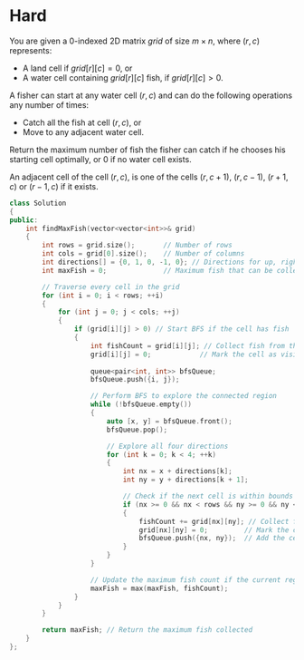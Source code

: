 # Hard

You are given a 0-indexed 2D matrix $grid$ of size $m \times n$, where $(r, c)$ represents:

- A land cell if $grid[r][c] = 0$, or
- A water cell containing $grid[r][c]$ fish, if $grid[r][c] > 0$.

A fisher can start at any water cell $(r, c)$ and can do the following operations any number of times:

- Catch all the fish at cell $(r, c)$, or
- Move to any adjacent water cell.

Return the maximum number of fish the fisher can catch if he chooses his starting cell optimally, or $0$ if no water cell exists.

An adjacent cell of the cell $(r, c)$, is one of the cells $(r, c + 1)$, $(r, c - 1)$, $(r + 1, c)$ or $(r - 1, c)$ if it exists.

```cpp
class Solution 
{
public:
    int findMaxFish(vector<vector<int>>& grid) 
    {
        int rows = grid.size();       // Number of rows
        int cols = grid[0].size();    // Number of columns
        int directions[] = {0, 1, 0, -1, 0}; // Directions for up, right, down, and left
        int maxFish = 0;              // Maximum fish that can be collected

        // Traverse every cell in the grid
        for (int i = 0; i < rows; ++i) 
        {
            for (int j = 0; j < cols; ++j) 
            {
                if (grid[i][j] > 0) // Start BFS if the cell has fish
                {
                    int fishCount = grid[i][j]; // Collect fish from the current cell
                    grid[i][j] = 0;            // Mark the cell as visited
                    
                    queue<pair<int, int>> bfsQueue;
                    bfsQueue.push({i, j});

                    // Perform BFS to explore the connected region
                    while (!bfsQueue.empty()) 
                    {
                        auto [x, y] = bfsQueue.front();
                        bfsQueue.pop();

                        // Explore all four directions
                        for (int k = 0; k < 4; ++k) 
                        {
                            int nx = x + directions[k];
                            int ny = y + directions[k + 1];

                            // Check if the next cell is within bounds and has fish
                            if (nx >= 0 && nx < rows && ny >= 0 && ny < cols && grid[nx][ny] > 0) 
                            {
                                fishCount += grid[nx][ny]; // Collect fish from the cell
                                grid[nx][ny] = 0;         // Mark the cell as visited
                                bfsQueue.push({nx, ny});  // Add the cell to the queue
                            }
                        }
                    }

                    // Update the maximum fish count if the current region is larger
                    maxFish = max(maxFish, fishCount);
                }
            }
        }

        return maxFish; // Return the maximum fish collected
    }
};
```
